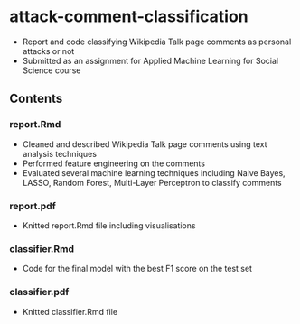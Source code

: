 # attack-comment-classification

* Report and code classifying Wikipedia Talk page comments as personal attacks or not
* Submitted as an assignment for Applied Machine Learning for Social Science course

## Contents

### report.Rmd
* Cleaned and described Wikipedia Talk page comments using text analysis techniques
* Performed feature engineering on the comments  
* Evaluated several machine learning techniques including Naive Bayes, LASSO, Random Forest, Multi-Layer Perceptron to classify comments

### report.pdf
* Knitted report.Rmd file including visualisations 

### classifier.Rmd
* Code for the final model with the best F1 score on the test set

### classifier.pdf
* Knitted classifier.Rmd file 

